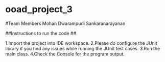 # ooad_project_3

#Team Members
Mohan Dwarampudi
Sankaranarayanan

##Instructions to run the code ##

1.Import the project into IDE workspace.
2.Please do configure the JUnit library if you find any issues while running the JUnit test cases.
3.Run the main class.
4.Check the Console for the program output.
